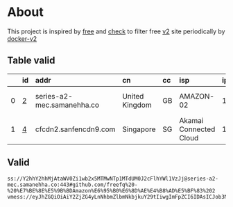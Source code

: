 
# About

This project is inspired by [free](https://github.com/freefq/free) and [check](https://github.com/yeahwu/check) to filter free [v2](https://github.com/v2fly/v2ray-core) site periodically by [docker-v2](https://hub.docker.com/r/v2ray/official)

    

## Table valid
|    | id                 | addr                       | cn             | cc   | isp                    | ip            | chatgpt          |
|---:|:-------------------|:---------------------------|:---------------|:-----|:-----------------------|:--------------|:-----------------|
|  0 | [2](config/2.json) | series-a2-mec.samanehha.co | United Kingdom | GB   | AMAZON-02              | 13.40.181.177 | Yes (Region: GB) |
|  1 | [4](config/4.json) | cfcdn2.sanfencdn9.com      | Singapore      | SG   | Akamai Connected Cloud | 192.53.173.42 | Yes (Region: US) |

## Valid
```
ss://Y2hhY2hhMjAtaWV0Zi1wb2x5MTMwNTp1MTdUM0J2cFlhYWl1VzJj@series-a2-mec.samanehha.co:443#github.com/freefq%20-%20%E7%BE%8E%E5%9B%BDAmazon%E6%95%B0%E6%8D%AE%E4%B8%AD%E5%BF%83%202
vmess://eyJhZGQiOiAiY2ZjZG4yLnNhbmZlbmNkbjkuY29tIiwgImFpZCI6IDAsICJob3N0IjogIjduQWk3NGpKc2cxLnlvZm5oa2ZjLnh5eiIsICJpZCI6ICJkMGEzZTA4YS1kMjZmLTQ1YmQtYmEzYy02Mzg3ZjkxODI2MzMiLCAibmV0IjogIndzIiwgInBhdGgiOiAiL3ZpZGVvL2M5ZWZ4UkNpIiwgInBvcnQiOiAyMDUyLCAicHMiOiAiZ2l0aHViLmNvbS9mcmVlZnEgLSBcdTdmOGVcdTU2ZmRDbG91ZEZsYXJlXHU1MTZjXHU1M2Y4Q0ROXHU4MjgyXHU3MGI5IDQiLCAic2N5IjogImFlcy0xMjgtZ2NtIiwgInRscyI6ICJub25lIiwgInR5cGUiOiAibm9uZSIsICJ2IjogMn0=
```

